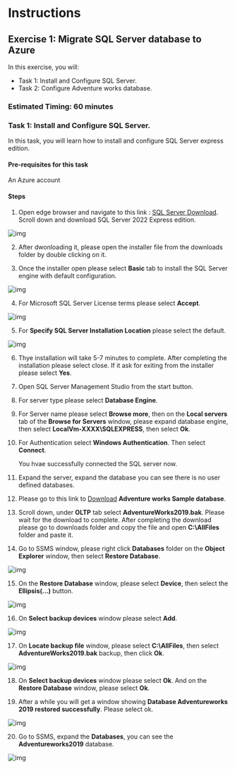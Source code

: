# Instructions

## Exercise 1: Migrate SQL Server database to Azure

In this exercise, you will:

+ Task 1: Install and Configure SQL Server.
+ Task 2: Configure Adventure works database.

### Estimated Timing: 60 minutes

### Task 1: Install and Configure SQL Server.

In this task, you will learn how to install and configure SQL Server express edition.

#### Pre-requisites for this task

An Azure account

#### Steps

1. Open edge browser and navigate to this link : [SQL Server Download](https://www.microsoft.com/en-us/sql-server/sql-server-downloads). Scroll down and download SQL Server 2022 Express edition.

![img](../media/sql1.png)

2. After dwonloading it, please open the installer file from the downloads folder by double clicking on it.

3. Once the installer open please select **Basic** tab to install the SQL Server engine with default configuration.

![img](../media/sql2.png)

4. For Microsoft SQL Server License terms please select **Accept**.

![img](../media/sql3.png)

5. For **Specify SQL Server Installation Location** please select the default.

![img](../media/sql4.png)

6. Thye installation will take 5-7 minutes to complete. After completing the installation please select close. If it ask for exiting from the installer please select **Yes**.

7. Open SQL Server Management Studio from the start button.

8. For server type please select **Database Engine**.

9. For Server name please select **Browse more**, then on the **Local servers** tab of the **Browse for Servers** window, please expand database engine, then select **LocalVm-XXXX\SQLEXPRESS**, then select **Ok**.

10. For Authentication select **Windows Authentication**. Then select **Connect**.

    You hvae successfully connected the SQL server now.
    
11. Expand the server, expand the database you can see there is no user defined databases.

12. Please go to this link to [Download](https://learn.microsoft.com/en-us/sql/samples/adventureworks-install-configure?view=sql-server-ver16&tabs=ssms) **Adventure works Sample database**.

13. Scroll down, under **OLTP** tab select **AdventureWorks2019.bak**. Please wait for the download to complete. After completing the download please go to downloads folder and copy the file and open **C:\AllFiles** folder and paste it.

14. Go to SSMS window, please right click **Databases** folder on the **Object Explorer** window, then select **Restore Database**.

![img](../media/sql5.png)

15. On the **Restore Database** window, please select **Device**, then select the **Ellipsis(...)** button.

![img](../media/sql6.png)

16. On **Select backup devices** window please select **Add**.

![img](../media/sql7.png)

17. On **Locate backup file** window, please select **C:\AllFiles**, then select **AdventureWorks2019.bak** backup, then click **Ok**.

![img](../media/sql8.png)

18. On **Select backup devices** window please select **Ok**. And on the **Restore Database** window, please select **Ok**.

19. After a while you will get a window showing **Database Adventureworks 2019 restored successfully**. Please select ok.

![img](../media/sql9.png)

20. Go to SSMS, expand the **Databases**, you can see the **Adventureworks2019** database.

![img](../media/sql10.png)



